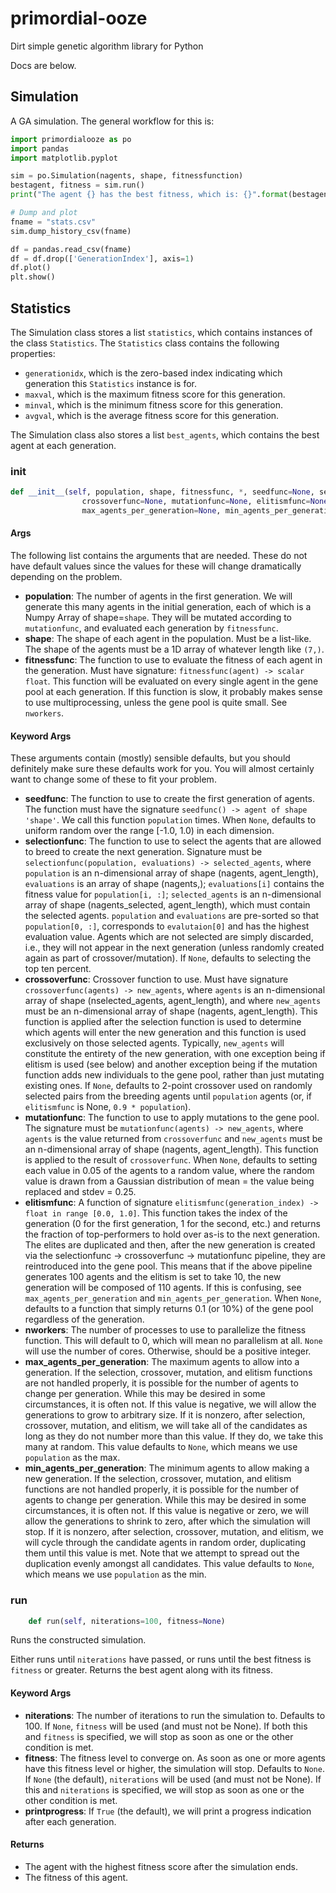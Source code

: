 # primordial-ooze

Dirt simple genetic algorithm library for Python

Docs are below.

## Simulation

A GA simulation. The general workflow for this is:

```python
import primordialooze as po
import pandas
import matplotlib.pyplot

sim = po.Simulation(nagents, shape, fitnessfunction)
bestagent, fitness = sim.run()
print("The agent {} has the best fitness, which is: {}".format(bestagent, fitness))

# Dump and plot
fname = "stats.csv"
sim.dump_history_csv(fname)

df = pandas.read_csv(fname)
df = df.drop(['GenerationIndex'], axis=1)
df.plot()
plt.show()
```

## Statistics

The Simulation class stores a list `statistics`, which contains instances of the class `Statistics`.
The `Statistics` class contains the following properties:

- `generationidx`, which is the zero-based index indicating which generation this `Statistics` instance is for.
- `maxval`, which is the maximum fitness score for this generation.
- `minval`, which is the minimum fitness score for this generation.
- `avgval`, which is the average fitness score for this generation.

The Simulation class also stores a list `best_agents`, which contains the best agent at each generation.


### __init__

```python
def __init__(self, population, shape, fitnessfunc, *, seedfunc=None, selectionfunc=None,
                crossoverfunc=None, mutationfunc=None, elitismfunc=None, nworkers=0,
                max_agents_per_generation=None, min_agents_per_generation=None)
```

#### Args

The following list contains the arguments that are needed. These do not have default values
since the values for these will change dramatically depending on the problem.

- **population**: The number of agents in the first generation. We will generate this many agents
                in the initial generation, each of which is a Numpy Array of shape=`shape`.
                They will be mutated according to `mutationfunc`, and evaluated each generation
                by `fitnessfunc`.
- **shape**: The shape of each agent in the population. Must be a list-like. The shape of the agents
                must be a 1D array of whatever length like `(7,)`.
- **fitnessfunc**: The function to use to evaluate the fitness of each agent in the generation.
                Must have signature: `fitnessfunc(agent) -> scalar float`. This function
                will be evaluated on every single agent in the gene pool at each generation.
                If this function is slow, it probably makes sense to use multiprocessing, unless the
                gene pool is quite small. See `nworkers`.

#### Keyword Args

These arguments contain (mostly) sensible defaults, but you should definitely make sure these
defaults work for you. You will almost certainly want to change some of these to fit your problem.

- **seedfunc**: The function to use to create the first generation of agents. The function must have
                    the signature `seedfunc() -> agent of shape 'shape'`. We call this function
                    `population` times. When `None`, defaults to uniform random
                    over the range [-1.0, 1.0) in each dimension.
- **selectionfunc**: The function to use to select the agents that are allowed to breed to create the
                    next generation. Signature must be `selectionfunc(population, evaluations) -> selected_agents`,
                    where `population` is an n-dimensional array of shape (nagents, agent_length),
                    `evaluations` is an array of shape (nagents,); `evaluations[i]` contains
                    the fitness value for `population[i, :]`; `selected_agents` is an n-dimensional array
                    of shape (nagents_selected, agent_length), which must contain the selected agents.
                    `population` and `evaluations` are pre-sorted so that `population[0, :]`, corresponds
                    to `evalutaion[0]` and has the highest evaluation value. Agents which are not selected
                    are simply discarded, i.e., they will not appear in the next generation (unless randomly
                    created again as part of crossover/mutation).
                    If `None`, defaults to selecting the top ten percent.
- **crossoverfunc**: Crossover function to use. Must have signature `crossoverfunc(agents) -> new_agents`,
                    where `agents` is an n-dimensional array of shape (nselected_agents, agent_length),
                    and where `new_agents` must be an n-dimensional array of shape (nagents, agent_length).
                    This function is applied after the selection function is used to determine which
                    agents will enter the new generation and this function is used exclusively on those
                    selected agents. Typically, `new_agents` will constitute the entirety of the new generation,
                    with one exception being if elitism is used (see below) and another exception being
                    if the mutation function adds new individuals to the gene pool, rather than just mutating
                    existing ones.
                    If `None`, defaults to 2-point crossover used on randomly selected pairs from the
                    breeding agents until `population` agents (or, if `elitismfunc` is None, `0.9 * population`).
- **mutationfunc**: The function to use to apply mutations to the gene pool. The signature must be
                    `mutationfunc(agents) -> new_agents`, where `agents` is the value returned from
                    `crossoverfunc` and `new_agents` must be an n-dimensional array of shape (nagents, agent_length).
                    This function is applied to the result of `crossoverfunc`.
                    When `None`, defaults to setting each value in 0.05 of the agents to a random value,
                    where the random value is drawn from a Gaussian distribution of mean = the value being replaced
                    and stdev = 0.25.
- **elitismfunc**: A function of signature `elitismfunc(generation_index) -> float in range [0.0, 1.0]`.
                    This function takes the index of the generation (0 for the first generation, 1 for the second, etc.)
                    and returns the fraction of top-performers to hold over as-is to the next generation.
                    The elites are duplicated and then, after the new
                    generation is created via the selectionfunc -> crossoverfunc -> mutationfunc pipeline, they are
                    reintroduced into the gene pool. This means that if the above pipeline generates 100 agents
                    and the elitism is set to take 10, the new generation will be composed of 110 agents. If this
                    is confusing, see `max_agents_per_generation` and `min_agents_per_generation`.
                    When `None`, defaults to a function that simply returns 0.1 (or 10%) of the gene pool regardless of the
                    generation.
- **nworkers**: The number of processes to use to parallelize the fitness function. This will default to 0, which will
                    mean no parallelism at all. `None` will use the number of cores. Otherwise, should be a positive integer.
- **max_agents_per_generation**: The maximum agents to allow into a generation. If the selection, crossover, mutation,
                                and elitism functions are not handled properly, it is possible for the number of
                                agents to change per generation. While this may be desired in some circumstances, it
                                is often not. If this value is negative, we will allow the generations to grow to arbitrary
                                size. If it is nonzero, after selection, crossover, mutation, and elitism, we will
                                take all of the candidates as long as they do not number more than this value. If they do,
                                we take this many at random.
                                This value defaults to `None`, which means we use `population` as the max.
- **min_agents_per_generation**: The minimum agents to allow making a new generation. If the selection, crossover, mutation,
                                and elitism functions are not handled properly, it is possible for the number of
                                agents to change per generation. While this may be desired in some circumstances, it
                                is often not. If this value is negative or zero, we will allow the generations
                                to shrink to zero, after which the simulation will stop. If it is nonzero, after selection,
                                crossover, mutation, and elitism, we will cycle through the candidate agents in random
                                order, duplicating them until this value is met. Note that we attempt to spread out the
                                duplication evenly amongst all candidates.
                                This value defaults to `None`, which means we use `population` as the min.


### run

```python
    def run(self, niterations=100, fitness=None)
```

Runs the constructed simulation.

Either runs until `niterations` have passed, or runs until the best fitness is `fitness` or greater.
Returns the best agent along with its fitness.

#### Keyword Args

- **niterations**: The number of iterations to run the simulation to. Defaults to 100. If `None`,
                    `fitness` will be used (and must not be None). If both this and `fitness` is
                    specified, we will stop as soon as one or the other condition is met.
- **fitness**: The fitness level to converge on. As soon as one or more agents have this fitness level
                    or higher, the simulation will stop. Defaults to `None`. If `None` (the default),
                    `niterations` will be used (and must not be None). If this and `niterations` is
                    specified, we will stop as soon as one or the other condition is met.
- **printprogress**: If `True` (the default), we will print a progress indication after each generation.

#### Returns

- The agent with the highest fitness score after the simulation ends.
- The fitness of this agent.

